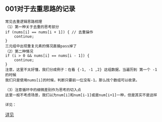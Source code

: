 



## 001对于去重思路的记录

~~~
常见去重逻辑思路梳理
（1）第一种关于去重的思考部分
if (nums[i] == nums[i + 1]) { // 去重操作
    continue;
}
三元组中出现重复元素的情况直接pass掉了
（2）第二种情况
if (i > 0 && nums[i] == nums[i - 1]) {
    continue;
}
注意，这里不太好懂，我们分成例子：在看 {-1, -1 ,2} 这组数据，当遍历到 第一个 -1 的时候
我们只是使用nums[i]的时候，判断只要前一位没有-1，那么找个数组可以收录。

（3）注意循环中的细微差别作为思考的切入点
这里一般不考虑场景，我们以为num[i]和num[i-1]或是num[i+1]一种，但是其实不是这样

详见：

~~~
[详见](https://programmercarl.com/0015.%E4%B8%89%E6%95%B0%E4%B9%8B%E5%92%8C.html#%E5%8E%BB%E9%87%8D%E9%80%BB%E8%BE%91%E7%9A%84%E6%80%9D%E8%80%83)